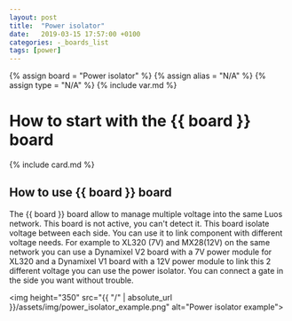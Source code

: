 ```yaml
---
layout: post
title:  "Power isolator"
date:   2019-03-15 17:57:00 +0100
categories: -_boards_list
tags: [power]
---
```

{% assign board = "Power isolator" %}
{% assign alias = "N/A" %}
{% assign type = "N/A" %}
{% include var.md %}

# How to start with the {{ board }} board
{% include card.md %}

## How to use {{ board }} board

The {{ board }} board allow to manage multiple voltage into the same Luos network. This board is not active, you can't detect it.
This board isolate voltage between each side. You can use it to link component with different voltage needs. For example to XL320 (7V) and MX28(12V) on the same network you can use a Dynamixel V2 board with a 7V power module for XL320 and a Dynamixel V1 board with a 12V power module to link this 2 different voltage you can use the power isolator. You can connect a gate in the side you want without trouble.

<img height="350" src="{{ "/" | absolute_url }}/assets/img/power_isolator_example.png" alt="Power isolator example">

